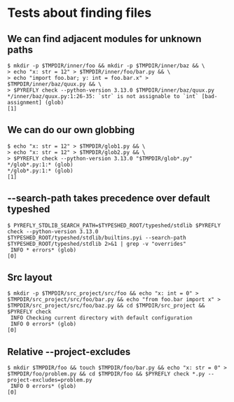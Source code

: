 # Tests about finding files

## We can find adjacent modules for unknown paths

```scrut
$ mkdir -p $TMPDIR/inner/foo && mkdir -p $TMPDIR/inner/baz && \
> echo "x: str = 12" > $TMPDIR/inner/foo/bar.py && \
> echo "import foo.bar; y: int = foo.bar.x" > $TMPDIR/inner/baz/quux.py && \
> $PYREFLY check --python-version 3.13.0 $TMPDIR/inner/baz/quux.py
*/inner/baz/quux.py:1:26-35: `str` is not assignable to `int` [bad-assignment] (glob)
[1]
```

## We can do our own globbing

```scrut
$ echo "x: str = 12" > $TMPDIR/glob1.py && \
> echo "x: str = 12" > $TMPDIR/glob2.py && \
> $PYREFLY check --python-version 3.13.0 "$TMPDIR/glob*.py"
*/glob*.py:1:* (glob)
*/glob*.py:1:* (glob)
[1]
```

## --search-path takes precedence over default typeshed

```scrut
$ PYREFLY_STDLIB_SEARCH_PATH=$TYPESHED_ROOT/typeshed/stdlib $PYREFLY check --python-version 3.13.0 $TYPESHED_ROOT/typeshed/stdlib/builtins.pyi --search-path $TYPESHED_ROOT/typeshed/stdlib 2>&1 | grep -v "overrides"
 INFO * errors* (glob)
[0]
```

## Src layout

```scrut {output_stream: stderr}
$ mkdir -p $TMPDIR/src_project/src/foo && echo "x: int = 0" > $TMPDIR/src_project/src/foo/bar.py && echo "from foo.bar import x" > $TMPDIR/src_project/src/foo/baz.py && cd $TMPDIR/src_project && $PYREFLY check
 INFO Checking current directory with default configuration
 INFO 0 errors* (glob)
[0]
```

## Relative --project-excludes

```scrut {output_stream: stderr}
$ mkdir $TMPDIR/foo && touch $TMPDIR/foo/bar.py && echo "x: str = 0" > $TMPDIR/foo/problem.py && cd $TMPDIR/foo && $PYREFLY check *.py --project-excludes=problem.py
 INFO 0 errors* (glob)
[0]
```
